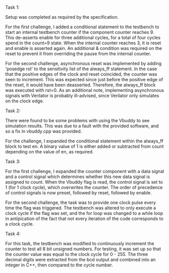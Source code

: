Task 1:

Setup was completed as required by the specification.

For the first challenge, I added a conditional statement to the testbench to start an internal testbench counter if the component counter reaches 9. This de-asserts enable for three additional cycles, for a total of four cycles spend in the count=9 state. When the internal counter reaches 3, it is reset and enable is asserted again. An additional & condition was required on the reset to prevent it from overriding the pause from the internal counter.

For the second challenge, asynchronous reset was implemented by adding 'posedge rst' to the sensitivity list of the always_ff statement. In the case that the positive edges of the clock and reset coincided, the counter was seen to increment. This was expected since just before the positive edge of the reset, it would have been deasserted. Therefore, the always_ff block was executed with rst=0. As an additional note, implementing asynchronous signals with Verilator is probably ill-advised, since Verilator only simulates on the clock edge.


Task 2:

There were found to be some problems with using the Vbuddy to see simulation results. This was due to a fault with the provided software, and so a fix in vbuddy.cpp was provided.

For the challenge, I expanded the conditional statement within the always_ff block to test en. A binary value of 1 is either added or subtracted from count depending on the value of en, as required.

Task 3:

For the first challenge, I expanded the counter component with a data signal and a control signal which determines whether this new data signal is assigned to count. When the Vbuddy flag is read, the control signal is set to 1 (for 1 clock cycle), which overwrites the counter. The order of precedence of control signals is now preset, followed by reset, followed by enable.

For the second challenge, the task was to provide one clock pulse every time the flag was triggered. The testbench was altered to only execute a clock cycle if the flag was set, and the for loop was changed to a while loop in antipication of the fact that not every iteration of the code corresponds to a clock cycle.

Task 4:

For this task, the testbench was modified to continuously increment the counter to test all 8 bit unsigned numbers. For testing, it was set up so that the counter value was equal to the clock cycle for 0 - 255. The three decimal digits were extracted from the bcd output and combined into an integer in C++, then compared to the cycle number.